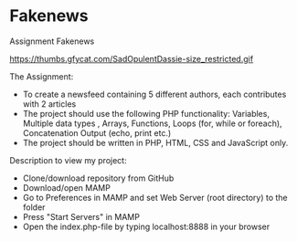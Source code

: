 # Fakenews
Assignment Fakenews

https://thumbs.gfycat.com/SadOpulentDassie-size_restricted.gif

The Assignment:

* To create a newsfeed containing 5 different authors, each contributes with 2 articles
* The project should use the following PHP functionality: Variables, Multiple data types , Arrays, Functions, Loops (for, while or foreach), Concatenation Output (echo, print etc.)
* The project should be written in PHP, HTML, CSS and JavaScript only.



Description to view my project:

* Clone/download repository from GitHub
* Download/open MAMP
* Go to Preferences in MAMP and set Web Server (root directory) to the folder
* Press "Start Servers" in MAMP
* Open the index.php-file by typing localhost:8888 in your browser
